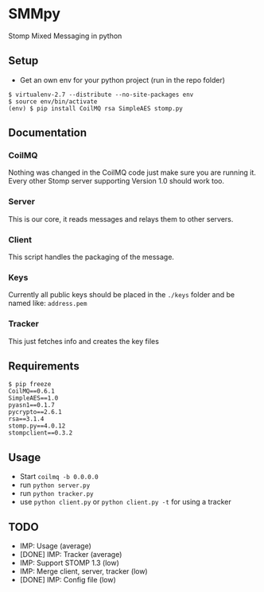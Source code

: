 # SMMpy
Stomp Mixed Messaging in python

## Setup
- Get an own env for your python project (run in the repo folder)
```
$ virtualenv-2.7 --distribute --no-site-packages env
$ source env/bin/activate
(env) $ pip install CoilMQ rsa SimpleAES stomp.py
```

## Documentation
### CoilMQ
Nothing was changed in the CoilMQ code just make sure you are running it.
Every other Stomp server supporting Version 1.0 should work too.

### Server
This is our core, it reads messages and relays them to other servers.

### Client
This script handles the packaging of the message.

### Keys
Currently all public keys should be placed in the `./keys` folder and be named like:
`address.pem`

### Tracker
This just fetches info and creates the key files

## Requirements
```
$ pip freeze
CoilMQ==0.6.1
SimpleAES==1.0
pyasn1==0.1.7
pycrypto==2.6.1
rsa==3.1.4
stomp.py==4.0.12
stompclient==0.3.2
```

## Usage
- Start `coilmq -b 0.0.0.0`
- run `python server.py`
- run `python tracker.py`
- use `python client.py` or `python client.py -t` for using a tracker

## TODO
* IMP: Usage (average)
* [DONE] IMP: Tracker (average)
* IMP: Support STOMP 1.3 (low)
* IMP: Merge client, server, tracker (low)
* [DONE] IMP: Config file (low)
